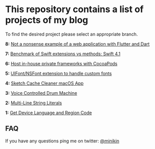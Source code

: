 # This repository contains a list of projects of my blog

To find the desired project please select an appropriate branch.

**8:** [Not a nonsense example of a web application with Flutter and Dart](https://github.com/minikin/blog/blob/develop/posts/MultiLineStringLiterals.md)

**7:** [Benchmark of Swift extensions vs methods: Swift 4.1](https://github.com/minikin/blog/blob/develop/posts/MultiLineStringLiterals.md)

**6:** [Host in-house private frameworks with CocoaPods](https://github.com/minikin/blog/blob/develop/posts/MultiLineStringLiterals.md)

**5:** [UIFont/NSFont extension to handle custom fonts](https://github.com/minikin/blog/blob/develop/posts/MultiLineStringLiterals.md)

**4:** [Sketch Cache Cleaner macOS App](https://github.com/minikin/blog/blob/develop/posts/MultiLineStringLiterals.md)

**3:** [Voice Controlled Drum Machine](https://github.com/minikin/blog/blob/develop/posts/MultiLineStringLiterals.md)

**2:** [Multi-Line String Literals](https://github.com/minikin/blog/blob/develop/posts/MultiLineStringLiterals.md)

**1:** [Get Device Language and Region Code](https://github.com/minikin/blog/blob/develop/posts/GetDeviceLanguageAndRegionCode.md)

## FAQ

If you have any questions ping me on twitter: [@minikin](https://twitter.com/minikin)
